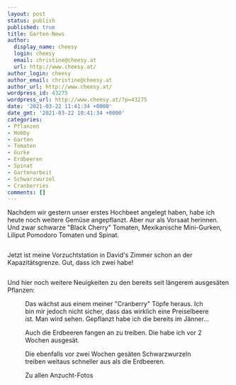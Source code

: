 ```yaml
---
layout: post
status: publish
published: true
title: Garten-News
author:
  display_name: cheesy
  login: cheesy
  email: christine@cheesy.at
  url: http://www.cheesy.at/
author_login: cheesy
author_email: christine@cheesy.at
author_url: http://www.cheesy.at/
wordpress_id: 43275
wordpress_url: http://www.cheesy.at/?p=43275
date: '2021-03-22 11:41:34 +0000'
date_gmt: '2021-03-22 10:41:34 +0000'
categories:
- Pflanzen
- Hobby
- Garten
- Tomaten
- Gurke
- Erdbeeren
- Spinat
- Gartenarbeit
- Schwarzwurzel
- Cranberries
comments: []
---
```

<!-- wp:paragraph -->
Nachdem wir gestern unser erstes Hochbeet angelegt haben, habe ich heute noch weitere Gemüse angepflanzt. Aber nur als Vorsaat herinnen. Und zwar schwarze "Black Cherry" Tomaten, Mexikanische Mini-Gurken, Liliput Pomodoro Tomaten und Spinat.
<!-- /wp:paragraph -->
<!-- wp:image {"id":43269} -->
<figure class="wp-block-image"><img src="{% link _posts/2021-03-22-garten-news/Gärtnern-019.jpg %}" alt="" class="wp-image-43269"></figure>
<!-- /wp:image -->
<!-- wp:paragraph -->
Jetzt ist meine Vorzuchtstation in David's Zimmer schon an der Kapazitätsgrenze. Gut, dass ich zwei habe!
<!-- /wp:paragraph -->
<!-- wp:image {"id":43271} -->
<figure class="wp-block-image"><img src="{% link _posts/2021-03-22-garten-news/Gärtnern-021.jpg %}" alt="" class="wp-image-43271"></figure>
<!-- /wp:image -->
<!-- wp:paragraph -->
Und hier noch weitere Neuigkeiten zu den bereits seit längerem ausgesäten Pflanzen:
<!-- /wp:paragraph -->
<!-- wp:image {"id":43267} -->
<figure class="wp-block-image"><img src="{% link _posts/2021-03-22-garten-news/Gärtnern-017.jpg %}" alt="" class="wp-image-43267"><br>
<figcaption>Das wächst aus einem meiner "Cranberry" Töpfe heraus. Ich bin mir jedoch nicht sicher, dass das wirklich eine Preiselbeere ist. Man wird sehen. Gepflanzt habe ich die bereits im Jänner...</figcaption>
</figure>
<!-- /wp:image -->
<!-- wp:image {"id":43268} -->
<figure class="wp-block-image"><img src="{% link _posts/2021-03-22-garten-news/Gärtnern-018.jpg %}" alt="" class="wp-image-43268"><br>
<figcaption>Auch die Erdbeeren fangen an zu treiben. Die habe ich vor 2 Wochen ausgesät.</figcaption>
</figure>
<!-- /wp:image -->
<!-- wp:image {"id":43265} -->
<figure class="wp-block-image"><img src="{% link _posts/2021-03-22-garten-news/Gärtnern-015.jpg %}" alt="" class="wp-image-43265"><br>
<figcaption>Die ebenfalls vor zwei Wochen gesäten Schwarzwurzeln treiben weitaus schneller aus als die Erdbeeren.</figcaption>
</figure>
<!-- /wp:image -->
<!-- wp:image {"id":43272,"linkDestination":"custom"} -->
<figure class="wp-block-image"><a href="http://www.cheesy.at/fotos/leben-in-belfast/2021-2/vorsaat/"><img src="{% link _posts/2021-03-22-garten-news/Gärtnern-022.jpg %}" alt="" class="wp-image-43272"></a><br>
<figcaption>Zu allen Anzucht-Fotos</figcaption>
</figure>
<!-- /wp:image -->
